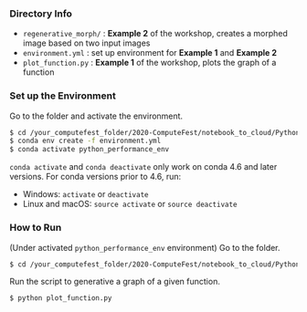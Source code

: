 ### Directory Info
* `regenerative_morph/` : **Example 2** of the workshop, creates a morphed image based on two input images
* `environment.yml` : set up environment for **Example 1** and **Example 2**
* `plot_function.py` : **Example 1** of the workshop, plots the graph of a function

### Set up the Environment
Go to the folder and activate the environment.
```sh
$ cd /your_computefest_folder/2020-ComputeFest/notebook_to_cloud/PythonPerformance/
$ conda env create -f environment.yml
$ conda activate python_performance_env
```

`conda activate` and `conda deactivate` only work on conda 4.6 and later versions. For conda versions prior to 4.6, run:
* Windows: `activate` or `deactivate`
* Linux and macOS: `source activate` or `source deactivate`

### How to Run
(Under activated `python_performance_env` environment) Go to the folder.
```sh
$ cd /your_computefest_folder/2020-ComputeFest/notebook_to_cloud/PythonPerformance/
```
Run the script to generative a graph of a given function.
```sh
$ python plot_function.py
```